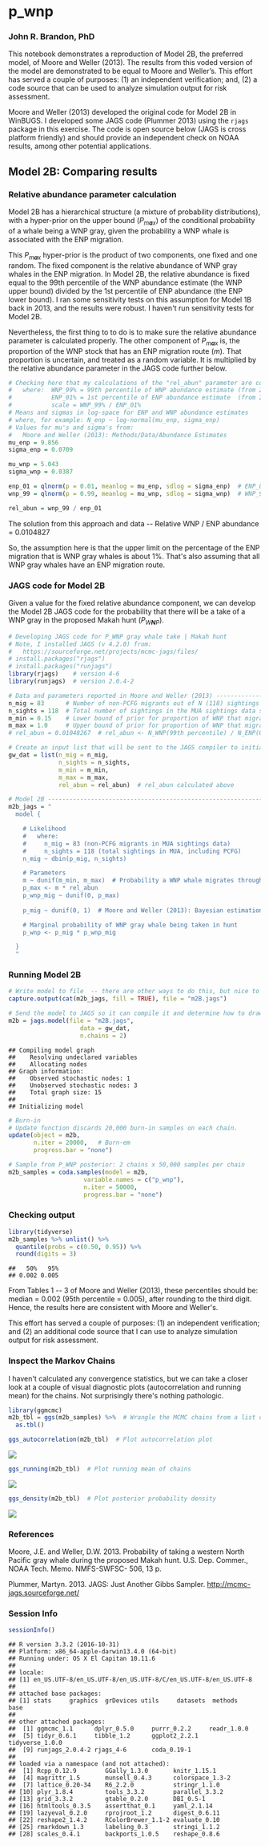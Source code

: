 p\_wnp
================

### John R. Brandon, PhD

This notebook demonstrates a reproduction of Model 2B, the preferred model, of Moore and Weller (2013). The results from this voded version of the model are demonstrated to be equal to Moore and Weller’s. This effort has served a couple of purposes: (1) an independent verification; and, (2) a code source that can be used to analyze simulation output for risk assessment.

Moore and Weller (2013) developed the original code for Model 2B in WinBUGS. I developed some JAGS code (Plummer 2013) using the `rjags` package in this exercise. The code is open source below (JAGS is cross platform friendly) and should provide an independent check on NOAA results, among other potential applications.

Model 2B: Comparing results
---------------------------

### Relative abundance parameter calculation

Model 2B has a hierarchical structure (a mixture of probability distributions), with a hyper-prior on the upper bound (*P*<sub>*m**a**x*</sub>) of the conditional probability of a whale being a WNP gray, given the probability a WNP whale is associated with the ENP migration.

This *P*<sub>*m**a**x*</sub> hyper-prior is the product of two components, one fixed and one random. The fixed component is the relative abundance of WNP gray whales in the ENP migration. In Model 2B, the relative abundance is fixed equal to the 99th percentile of the WNP abundance estimate (the WNP upper bound) divided by the 1st percentile of ENP abundance (the ENP lower bound). I ran some sensitivity tests on this assumption for Model 1B back in 2013, and the results were robust. I haven't run sensitivity tests for Model 2B.

Nevertheless, the first thing to to do is to make sure the relative abundance parameter is calculated properly. The other component of *P*<sub>*m**a**x*</sub> is, the proportion of the WNP stock that has an ENP migration route (*m*). That proportion is uncertain, and treated as a random variable. It is multiplied by the relative abundance parameter in the JAGS code further below.

``` r
# Checking here that my calculations of the "rel_abun" parameter are consistent:
#   where:  WNP_99% = 99th percentile of WNP abundance estimate (from 2007)
#           ENP_01% = 1st percentile of ENP abundance estimate  (from 2012)
#           scale = WNP_99% / ENP_01%
# Means and sigmas in log-space for ENP and WNP abundance estimates
# where, for example: N_enp ~ log-normal(mu_enp, sigma_enp)
# Values for mu's and sigma's from: 
#   Moore and Weller (2013): Methods/Data/Abundance Estimates
mu_enp = 9.856    
sigma_enp = 0.0709

mu_wnp = 5.043
sigma_wnp = 0.0387

enp_01 = qlnorm(p = 0.01, meanlog = mu_enp, sdlog = sigma_enp)  # ENP_01stPercentile
wnp_99 = qlnorm(p = 0.99, meanlog = mu_wnp, sdlog = sigma_wnp)  # WNP_99thPercentile

rel_abun = wnp_99 / enp_01
```

The solution from this approach and data -- Relative WNP / ENP abundance = 0.0104827

So, the assumption here is that the upper limit on the percentage of the ENP migration that is WNP gray whales is about 1%. That's also assuming that all WNP gray whales have an ENP migration route.

### JAGS code for Model 2B

Given a value for the fixed relative abundance component, we can develop the Model 2B JAGS code for the probability that there will be a take of a WNP gray in the proposed Makah hunt (*P*<sub>*W**N**P*</sub>).

``` r
# Developing JAGS code for P_WNP gray whale take | Makah hunt 
# Note, I installed JAGS (v 4.2.0) from:
#   https://sourceforge.net/projects/mcmc-jags/files/
# install.packages("rjags")
# install.packages("runjags")
library(rjags)    # version 4-6
library(runjags)  # version 2.0.4-2

# Data and parameters reported in Moore and Weller (2013) -------------------------
n_mig = 83      # Number of non-PCFG migrants out of N (118) sightings in the MU&A data
n_sights = 118  # Total number of sightings in the MUA sightings data set
m_min = 0.15    # Lower bound of prior for proportion of WNP that migrate through MU&A
m_max = 1.0     # Upper bound of prior for proportion of WNP that migrate through MU&A
# rel_abun = 0.01048267  # rel_abun <- N_WNP(99th percentile) / N_ENP(01st percentile); calcs above

# Create an input list that will be sent to the JAGS compiler to initialize the sampler
gw_dat = list(n_mig = n_mig,
              n_sights = n_sights,
              m_min = m_min,
              m_max = m_max,
              rel_abun = rel_abun)  # rel_abun calculated above

# Model 2B ------------------------------------------------------------------------
m2b_jags = "
  model {

    # Likelihood
    #   where:
    #     n_mig = 83 (non-PCFG migrants in MUA sightings data)
    #     n_sights = 118 (total sightings in MUA, including PCFG)
    n_mig ~ dbin(p_mig, n_sights)

    # Parameters
    m ~ dunif(m_min, m_max)  # Probability a WNP whale migrates through MU&A
    p_max <- m * rel_abun       
    p_wnp_mig ~ dunif(0, p_max)
    
    p_mig ~ dunif(0, 1)  # Moore and Weller (2013): Bayesian estimation section

    # Marginal probability of WNP gray whale being taken in hunt
    p_wnp <- p_mig * p_wnp_mig  

  }
  "
```

### Running Model 2B

``` r
# Write model to file  -- there are other ways to do this, but nice to have a model text file
capture.output(cat(m2b_jags, fill = TRUE), file = "m2B.jags")  

# Send the model to JAGS so it can compile it and determine how to draw samples
m2b = jags.model(file = "m2B.jags",
                    data = gw_dat,
                    n.chains = 2)
```

    ## Compiling model graph
    ##    Resolving undeclared variables
    ##    Allocating nodes
    ## Graph information:
    ##    Observed stochastic nodes: 1
    ##    Unobserved stochastic nodes: 3
    ##    Total graph size: 15
    ## 
    ## Initializing model

``` r
# Burn-in
# Update function discards 20,000 burn-in samples on each chain.
update(object = m2b,
       n.iter = 20000,   # Burn-em
       progress.bar = "none")

# Sample from P_WNP posterior: 2 chains x 50,000 samples per chain
m2b_samples = coda.samples(model = m2b,
                     variable.names = c("p_wnp"),
                     n.iter = 50000,
                     progress.bar = "none")
```

### Checking output

``` r
library(tidyverse)
m2b_samples %>% unlist() %>% 
  quantile(probs = c(0.50, 0.95)) %>% 
  round(digits = 3) 
```

    ##   50%   95% 
    ## 0.002 0.005

From Tables 1 -- 3 of Moore and Weller (2013), these percentiles should be: median = 0.002 (95th percentile = 0.005), after rounding to the third digit. Hence, the results here are consistent with Moore and Weller's.

This effort has served a couple of purposes: (1) an independent verification; and (2) an additional code source that I can use to analyze simulation output for risk assessment.

### Inspect the Markov Chains

I haven't calculated any convergence statistics, but we can take a closer look at a couple of visual diagnostic plots (autocorrelation and running mean) for the chains. Not surprisingly there's nothing pathologic.

``` r
library(ggmcmc)
m2b_tbl = ggs(m2b_samples) %>%  # Wrangle the MCMC chains from a list object to a data.frame table
  as.tbl() 

ggs_autocorrelation(m2b_tbl)  # Plot autocorrelation plot
```

![](Readme_files/figure-markdown_github/unnamed-chunk-5-1.png)

``` r
ggs_running(m2b_tbl)  # Plot running mean of chains
```

![](Readme_files/figure-markdown_github/unnamed-chunk-5-2.png)

``` r
ggs_density(m2b_tbl)  # Plot posterior probability density
```

![](Readme_files/figure-markdown_github/unnamed-chunk-5-3.png)

### References

Moore, J.E. and Weller, D.W. 2013. Probability of taking a western North Pacific gray whale during the proposed Makah hunt. U.S. Dep. Commer., NOAA Tech. Memo. NMFS-SWFSC- 506, 13 p.

Plummer, Martyn. 2013. JAGS: Just Another Gibbs Sampler. <http://mcmc-jags.sourceforge.net/>

### Session Info

``` r
sessionInfo()
```

    ## R version 3.3.2 (2016-10-31)
    ## Platform: x86_64-apple-darwin13.4.0 (64-bit)
    ## Running under: OS X El Capitan 10.11.6
    ## 
    ## locale:
    ## [1] en_US.UTF-8/en_US.UTF-8/en_US.UTF-8/C/en_US.UTF-8/en_US.UTF-8
    ## 
    ## attached base packages:
    ## [1] stats     graphics  grDevices utils     datasets  methods   base     
    ## 
    ## other attached packages:
    ##  [1] ggmcmc_1.1      dplyr_0.5.0     purrr_0.2.2     readr_1.0.0    
    ##  [5] tidyr_0.6.1     tibble_1.2      ggplot2_2.2.1   tidyverse_1.0.0
    ##  [9] runjags_2.0.4-2 rjags_4-6       coda_0.19-1    
    ## 
    ## loaded via a namespace (and not attached):
    ##  [1] Rcpp_0.12.9        GGally_1.3.0       knitr_1.15.1      
    ##  [4] magrittr_1.5       munsell_0.4.3      colorspace_1.3-2  
    ##  [7] lattice_0.20-34    R6_2.2.0           stringr_1.1.0     
    ## [10] plyr_1.8.4         tools_3.3.2        parallel_3.3.2    
    ## [13] grid_3.3.2         gtable_0.2.0       DBI_0.5-1         
    ## [16] htmltools_0.3.5    assertthat_0.1     yaml_2.1.14       
    ## [19] lazyeval_0.2.0     rprojroot_1.2      digest_0.6.11     
    ## [22] reshape2_1.4.2     RColorBrewer_1.1-2 evaluate_0.10     
    ## [25] rmarkdown_1.3      labeling_0.3       stringi_1.1.2     
    ## [28] scales_0.4.1       backports_1.0.5    reshape_0.8.6
